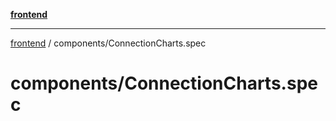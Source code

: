 [**frontend**](../README.md)

***

[frontend](../modules.md) / components/ConnectionCharts.spec

# components/ConnectionCharts.spec
